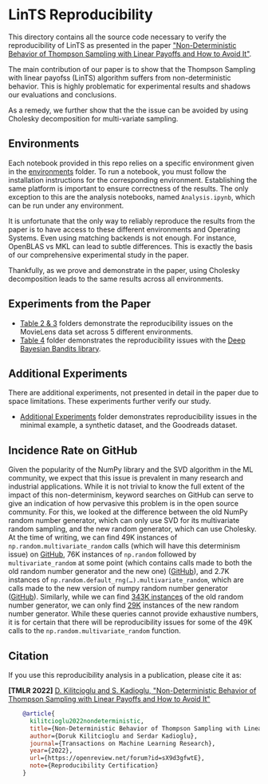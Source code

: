 # LinTS Reproducibility
This directory contains all the source code necessary to verify the reproducibility of LinTS as presented in the paper ["Non-Deterministic Behavior of Thompson Sampling with Linear Payoffs and How to Avoid It"](https://openreview.net/forum?id=sX9d3gfwtE).

The main contribution of our paper is to show that the Thompson Sampling with linear payofss (LinTS) algorithm suffers from non-deterministic behavior. This is highly problematic for experimental results and shadows our evaluations and conclusions. 

As a remedy, we further show that the the issue can be avoided by using Cholesky decomposition for multi-variate sampling. 

## Environments
Each notebook provided in this repo relies on a specific environment given in the [environments](environments) folder.
To run a notebook, you must follow the installation instructions for the corresponding environment.
Establishing the same platform is important to ensure correctness of the results. 
The only exception to this are the analysis notebooks, named `Analysis.ipynb`, which can be run under any environment.

It is unfortunate that the only way to reliably reproduce the results from the paper is to have access to these different environments and Operating Systems. Even using matching backends is not enough. For instance, OpenBLAS vs MKL can lead to subtle differences. This is exactly the basis of our comprehensive experimental study in the paper.

Thankfully, as we prove and demonstrate in the paper, using Cholesky decomposition leads to the same results across all environments.

## Experiments from the Paper
- [Table 2 & 3](table_2_3) folders demonstrate the reproducibility issues on the MovieLens data set across 5 different environments.
- [Table 4](table_4) folder demonstrates the reproducibility issues with the [Deep Bayesian Bandits library](https://github.com/tensorflow/models/tree/archive/research/deep_contextual_bandits).

## Additional Experiments
There are additional experiments, not presented in detail in the paper due to space limitations. These experiments further verify our study. 
- [Additional Experiments](additional_experiments) folder demonstrates reproducibility issues in the minimal example, a synthetic dataset, and the Goodreads dataset.

## Incidence Rate on GitHub

Given the popularity of the NumPy library and the SVD algorithm in the ML community, we expect that this issue is prevalent in many research and industrial applications.
While it is not trivial to know the full extent of the impact of this non-determinism, keyword searches on GitHub can serve to give an indication of how pervasive this problem is in the open source community.
For this, we looked at the difference between the old NumPy random number generator, which can only use SVD for its multivariate random sampling, and the new random generator, which can use Cholesky.
At the time of writing, we can find 49K instances of `np.random.multivariate_random` calls (which will have this determinism issue) on [GitHub](https://github.com/search?q=np.random.multivariate_normal&type=code), 76K instances of `np.random` followed by `multivariate_random` at some point (which contains calls made to both the old random number generator and the new one) ([GitHub](https://github.com/search?q=np.random++.multivariate_normal&type=Code)), and 2.7K instances of `np.random.default_rng(…).multivariate_random`, which are calls made to the new version of numpy random number generator ([GitHub](https://github.com/search?q=np.random.default_rng++.multivariate_normal&type=code)).
Similarly, while we can find [343K instances](https://github.com/search?q=np.random.RandomState&type=Code) of the old random number generator, we can only find [29K](https://github.com/search?q=np.random.default_rng&type=Code) instances of the new random number generator.
While these queries cannot provide exhaustive numbers, it is for certain that there will be reproducibility issues for some of the 49K calls to the `np.random.multivariate_random` function.

## Citation

If you use this reproducibility analysis in a publication, please cite it as:

**[TMLR 2022]** [D. Kilitcioglu and S. Kadioglu, "Non-Deterministic Behavior of Thompson Sampling with Linear Payoffs and How to Avoid It"](https://openreview.net/forum?id=sX9d3gfwtE)

```bibtex
    @article{
      kilitcioglu2022nondeterministic,
      title={Non-Deterministic Behavior of Thompson Sampling with Linear Payoffs and How to Avoid It},
      author={Doruk Kilitcioglu and Serdar Kadioglu},
      journal={Transactions on Machine Learning Research},
      year={2022},
      url={https://openreview.net/forum?id=sX9d3gfwtE},
      note={Reproducibility Certification}
    }
```
